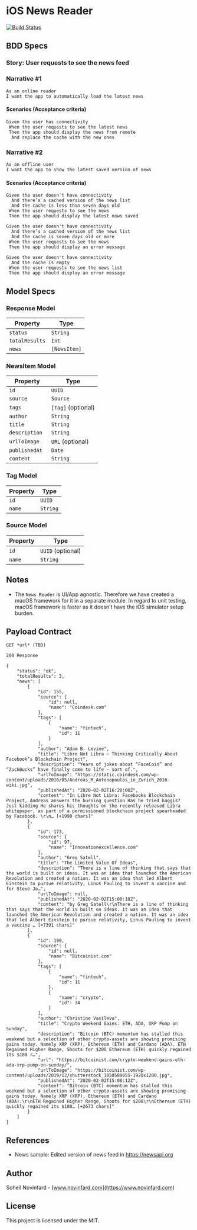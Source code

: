 # iOS News Reader

[![Build Status](https://travis-ci.org/novinfard/iOSNewsReader.svg?branch=master)](https://travis-ci.org/novinfard/iOSNewsReader)

## BDD Specs

### Story: User requests to see the news feed

### Narrative #1

```
As an online reader
I want the app to automatically load the latest news
```

#### Scenarios (Acceptance criteria)

```
Given the user has connectivity
 When the user requests to see the latest news
 Then the app should display the news from remote
  And replace the cache with the new ones
```

### Narrative #2

```
As an offline user
I want the app to show the latest saved version of news
```

#### Scenarios (Acceptance criteria)

```
Given the user doesn't have connectivity
  And there’s a cached version of the news list
  And the cache is less than seven days old
 When the user requests to see the news
 Then the app should display the latest news saved

Given the user doesn't have connectivity
  And there’s a cached version of the news list
  And the cache is seven days old or more
 When the user requests to see the news
 Then the app should display an error message

Given the user doesn't have connectivity
  And the cache is empty
 When the user requests to see the news list
 Then the app should display an error message
```

## Model Specs

### Response Model

| Property      		| Type              |
|-------------------|-------------------|
| `status`      		| `String`			|
| `totalResults`		| `Int`				|
| `news`    			| `[NewsItem]`		|


### NewsItem Model
| Property      		| Type              |
|-------------------|-------------------|
| `id`      			| `UUID`				|
| `source`      		| `Source`			|
| `tags`		 		| `[Tag]` (optional)|
| `author`			| `String`		  	|
| `title`				| `String`		 	|
| `description`		| `String`			|
| `urlToImage`		| `URL` (optional)	|
| `publishedAt `		| `Date`				|
| `content `			| `String`			|


### Tag Model
| Property      		| Type              |
|-------------------|-------------------|
| `id`      			| `UUID`				|
| `name `				| `String`		  	|

### Source Model
| Property      		| Type              |
|-------------------|-------------------|
| `id`      			| `UUID` (optional)	|
| `name `				| `String`		  	|


## Notes
- The `News Reader` is UI/App agnostic. Therefore we have created a macOS framework for it in a separate module. In regard to unit testing, macOS framework is faster as it doesn't have the iOS simulator setup burden.

## Payload Contract
```
GET *url* (TBD)

200 Response

{
    "status": "ok",
    "totalResults": 3,
    "news": [
        {
            "id": 155,
            "source": {
                "id": null,
                "name": "Coindesk.com"
            },
            "tags": [
                {
                    "name": "fintech",
                    "id": 11
                }
            ],
            "author": "Adam B. Levine",
            "title": "Libre Not Libra – Thinking Critically About Facebook’s Blockchain Project",
            "description": "Years of jokes about “FaceCoin” and “ZuckBucks” have finally come to life – sort of.",
            "urlToImage": "https://static.coindesk.com/wp-content/uploads/2016/05/Andreas_M_Antonopoulos_in_Zurich_2016-wiki.jpg",
            "publishedAt": "2020-02-02T16:20:00Z",
            "content": "In Libre Not Libra: Facebooks Blockchain Project, Andreas answers the burning question Has he tried haggis? Just kidding He shares his thoughts on the recently released Libra whitepaper, as part of a permissioned blockchain project spearheaded by Facebook. \r\n… [+1998 chars]"
        },
        {
            "id": 173,
            "source": {
                "id": 97,
                "name": "Innovationexcellence.com"
            },
            "author": "Greg Satell",
            "title": "The Limited Value Of Ideas",
            "description": "There is a line of thinking that says that the world is built on ideas. It was an idea that launched the American Revolution and created a nation. It was an idea that led Albert Einstein to pursue relativity, Linus Pauling to invent a vaccine and for Steve Jo…",
            "urlToImage": null,
            "publishedAt": "2020-02-02T15:00:18Z",
            "content": "by Greg Satell\r\nThere is a line of thinking that says that the world is built on ideas. It was an idea that launched the American Revolution and created a nation. It was an idea that led Albert Einstein to pursue relativity, Linus Pauling to invent a vaccine … [+7391 chars]"
        },
        {
            "id": 190,
            "source": {
                "id": null,
                "name": "Bitcoinist.com"
            },
            "tags": [
                {
                    "name": "fintech",
                    "id": 11
                },
                {
                    "name": "crypto",
                    "id": 34
                }
            ],
            "author": "Christine Vasileva",
            "title": "Crypto Weekend Gains: ETH, ADA, XRP Pump on Sunday",
            "description": "Bitcoin (BTC) momentum has stalled this weekend but a selection of other crypto-assets are showing promising gains today. Namely XRP (XRP), Ethereum (ETH) and Cardano (ADA). ETH Regained Higher Range, Shoots for $200 Ethereum (ETH) quickly regained its $180 r…",
            "url": "https://bitcoinist.com/crypto-weekend-gains-eth-ada-xrp-pump-on-sunday/",
            "urlToImage": "https://bitcoinist.com/wp-content/uploads/2019/12/shutterstock_1050589055-1920x1200.jpg",
            "publishedAt": "2020-02-02T15:00:12Z",
            "content": "Bitcoin (BTC) momentum has stalled this weekend but a selection of other crypto-assets are showing promising gains today. Namely XRP (XRP), Ethereum (ETH) and Cardano (ADA).\r\nETH Regained Higher Range, Shoots for $200\r\nEthereum (ETH) quickly regained its $180… [+2673 chars]"
        }
    ]
}
```

## References
- News sample: Edited version of news feed in https://newsapi.org

## Author
Soheil Novinfard - [www.novinfard.com](https://www.novinfard.com)

## License
This project is licensed under the MIT.